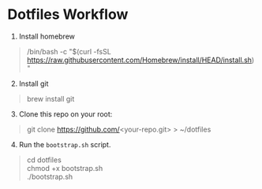 # Dotfiles Workflow
1. Install homebrew
> /bin/bash -c "$(curl -fsSL https://raw.githubusercontent.com/Homebrew/install/HEAD/install.sh)"
2. Install git
> brew install git
3. Clone this repo on your root:
> git clone https://github.com/<your-repo.git> > ~/dotfiles
4. Run the `bootstrap.sh` script.  
> cd dotfiles  
> chmod +x bootstrap.sh  
> ./bootstrap.sh  